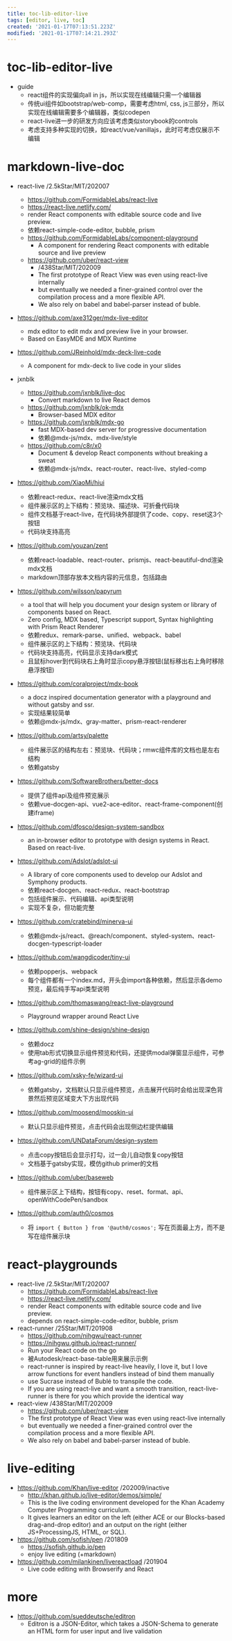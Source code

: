 ```yaml
---
title: toc-lib-editor-live
tags: [editor, live, toc]
created: '2021-01-17T07:13:51.223Z'
modified: '2021-01-17T07:14:21.293Z'
---
```


# toc-lib-editor-live

- guide
  - react组件的实现偏向all in js，所以实现在线编辑只需一个编辑器
  - 传统ui组件如bootstrap/web-comp，需要考虑html, css, js三部分，所以实现在线编辑需要多个编辑器，类似codepen
  - react-live进一步的研发方向应该考虑类似storybook的controls
  - 考虑支持多种实现的切换，如react/vue/vanillajs，此时可考虑仅展示不编辑

# markdown-live-doc

- react-live /2.5kStar/MIT/202007
  - https://github.com/FormidableLabs/react-live
  - https://react-live.netlify.com/
  - render React components with editable source code and live preview.
  - 依赖react-simple-code-editor, bubble, prism
  - https://github.com/FormidableLabs/component-playground
    - A component for rendering React components with editable source and live preview
  - https://github.com/uber/react-view
    - /438Star/MIT/202009
    - The first prototype of React View was even using react-live internally 
    - but eventually we needed a finer-grained control over the compilation process and a more flexible API. 
    - We also rely on babel and babel-parser instead of buble.
- https://github.com/axe312ger/mdx-live-editor
  - mdx editor to edit mdx and preview live in your browser.
  - Based on EasyMDE and MDX Runtime
- https://github.com/JReinhold/mdx-deck-live-code
  - A component for mdx-deck to live code in your slides
- jxnblk
  - https://github.com/jxnblk/live-doc
    - Convert markdown to live React demos
  - https://github.com/jxnblk/ok-mdx
    - Browser-based MDX editor
  - https://github.com/jxnblk/mdx-go
    - fast MDX-based dev server for progressive documentation
    - 依赖@mdx-js/mdx、mdx-live/style
  - https://github.com/c8r/x0
    - Document & develop React components without breaking a sweat
    - 依赖@mdx-js/mdx、react-router、react-live、styled-comp

- https://github.com/XiaoMi/hiui
  - 依赖react-redux、react-live渲染mdx文档
  - 组件展示区的上下结构：预览块、描述块、可折叠代码块
  - 组件文档基于react-live，在代码块外部提供了code、copy、reset这3个按钮
  - 代码块支持高亮
- https://github.com/youzan/zent
  - 依赖react-loadable、react-router、prismjs、react-beautiful-dnd渲染mdx文档
  - markdown顶部存放本文档内容的元信息，包括路由
- https://github.com/wilsson/papyrum
  - a tool that will help you document your design system or library of components based on React.
  - Zero config, MDX based, Typescript support, Syntax highlighting with Prism React Renderer
  - 依赖redux、remark-parse、unified、webpack、babel
  - 组件展示区的上下结构：预览块、代码块
  - 代码块支持高亮，代码显示支持dark模式
  - 且鼠标hover到代码块右上角时显示copy悬浮按钮(鼠标移出右上角时移除悬浮按钮)
- https://github.com/coralproject/mdx-book
  - a docz inspired documentation generator with a playground and without gatsby and ssr.
  - 实现结果较简单
  - 依赖@mdx-js/mdx、gray-matter、prism-react-renderer
- https://github.com/artsy/palette
  - 组件展示区的结构左右：预览块、代码块；rmwc组件库的文档也是左右结构
  - 依赖gatsby
- https://github.com/SoftwareBrothers/better-docs
  - 提供了组件api及组件预览展示
  - 依赖vue-docgen-api、vue2-ace-editor、react-frame-component(创建iframe)
- https://github.com/dfosco/design-system-sandbox
  - an in-browser editor to prototype with design systems in React. Based on react-live.
- https://github.com/Adslot/adslot-ui
  - A library of core components used to develop our Adslot and Symphony products.
  - 依赖react-docgen、react-redux、react-bootstrap
  - 包括组件展示、代码编辑、api类型说明 
  - 实现不复杂，但功能完整
- https://github.com/cratebind/minerva-ui
  - 依赖@mdx-js/react、@reach/component、styled-system、react-docgen-typescript-loader
- https://github.com/wangdicoder/tiny-ui
  - 依赖popperjs、webpack
  - 每个组件都有一个index.md，开头会import各种依赖，然后显示各demo预览，最后纯手写api类型说明
- https://github.com/thomaswang/react-live-playground
  - Playground wrapper around React Live
- https://github.com/shine-design/shine-design
  - 依赖docz
  - 使用tab形式切换显示组件预览和代码，还提供modal弹窗显示组件，可参考ag-grid的组件示例
- https://github.com/xsky-fe/wizard-ui
  - 依赖gatsby，文档默认只显示组件预览，点击展开代码时会给出现深色背景然后预览区域变大下方出现代码
- https://github.com/moosend/mooskin-ui
  - 默认只显示组件预览，点击代码会出现侧边栏提供编辑
- https://github.com/UNDataForum/design-system
  - 点击copy按钮后会显示打勾，过一会儿自动恢复copy按钮
  - 文档基于gatsby实现，模仿github primer的文档
- https://github.com/uber/baseweb
  - 组件展示区上下结构，按钮有copy、reset、format、api、openWithCodePen/sandbox
- https://github.com/auth0/cosmos
  - 将 `import { Button } from '@auth0/cosmos';` 写在页面最上方，而不是写在组件展示块

# react-playgrounds

- react-live /2.5kStar/MIT/202007
  - https://github.com/FormidableLabs/react-live
  - https://react-live.netlify.com/
  - render React components with editable source code and live preview.
  - depends on react-simple-code-editor, bubble, prism
- react-runner /25Star/MIT/201908
  - https://github.com/nihgwu/react-runner
  - https://nihgwu.github.io/react-runner/
  - Run your React code on the go
  - 被Autodesk/react-base-table用来展示示例
  - react-runner is inspired by react-live heavily, I love it, but I love arrow functions for event handlers instead of bind them manually 
  - use Sucrase instead of Bublé to transpile the code.
  - If you are using react-live and want a smooth transition, react-live-runner is there for you which provide the identical way
- react-view /438Star/MIT/202009
  - https://github.com/uber/react-view
  - The first prototype of React View was even using react-live internally 
  - but eventually we needed a finer-grained control over the compilation process and a more flexible API. 
  - We also rely on babel and babel-parser instead of buble.

# live-editing

- https://github.com/Khan/live-editor /202009/inactive
  - http://khan.github.io/live-editor/demos/simple/
  - This is the live coding environment developed for the Khan Academy Computer Programming curriculum. 
  - It gives learners an editor on the left (either ACE or our Blocks-based drag-and-drop editor) and an output on the right (either JS+ProcessingJS, HTML, or SQL).
- https://github.com/sofish/pen /201809
  - https://sofish.github.io/pen
  - enjoy live editing (+markdown)
- https://github.com/milankinen/livereactload /201904
  - Live code editing with Browserify and React

# more

- https://github.com/sueddeutsche/editron
  - Editron is a JSON-Editor, which takes a JSON-Schema to generate an HTML form for user input and live validation
